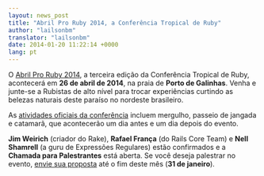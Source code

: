 ```yaml
---
layout: news_post
title: "Abril Pro Ruby 2014, a Conferência Tropical de Ruby"
author: "lailsonbm"
translator: "lailsonbm"
date: 2014-01-20 11:22:14 +0000
lang: pt
---
```


O [Abril Pro Ruby 2014](http://abrilproruby.com/pt/), a terceira edição da
Conferência Tropical de Ruby, acontecerá em **26 de abril de 2014**, na praia
de **Porto de Galinhas**. Venha e junte-se a Rubistas de alto nível para
trocar experiências curtindo as belezas naturais deste paraíso no nordeste
brasileiro.

As [atividades oficiais da conferência](http://abrilproruby.com/pt/conference/)
incluem mergulho, passeio de jangada e catamarã, que acontecerão um dia antes
e um dia depois do evento.

**Jim Weirich** (criador do Rake), **Rafael França** (do Rails Core Team) e
**Nell Shamrell** (a guru de Expressões Regulares) estão confirmados e a
**Chamada para Palestrantes** está aberta. Se você deseja palestrar no evento,
[envie sua proposta](http://cfp.abrilproruby.com/) até o fim deste mês
(**31 de janeiro**).

